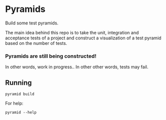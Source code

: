 # Pyramids

Build some test pyramids.

The main idea behind this repo is to take the unit, integration and acceptance tests of a project
and construct a visualization of a test pyramid based on the number of tests.

### Pyramids are still being constructed!
In other words, work in progress..
In other other words, tests may fail.

## Running

```shell
pyramid build
```

For help:

```shell
pyramid --help
```


